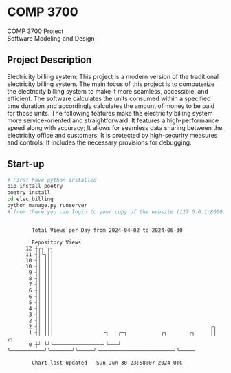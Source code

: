 # COMP 3700
COMP 3700 Project  
Software Modeling and Design
## Project Description
Electricity billing system: This project is a modern version of the traditional electricity billing system. The main focus of this project is to computerize the electricity billing system to make it more seamless, accessible, and efficient. The software calculates the units consumed within a specified time duration and accordingly calculates the amount of money to be paid for those units. The following features make the electricity billing system more service-oriented and straightforward: It features a high-performance speed along with accuracy; It allows for seamless data sharing between the electricity office and customers; It is protected by high-security measures and controls; It includes the necessary provisions for debugging.

## Start-up
```bash
# First have python installed
pip install poetry
poetry install
cd elec_billing
python manage.py runserver
# from there you can login to your copy of the website (127.0.0.1:8000), default creds are admin/admin
```

```

        Total Views per Day from 2024-04-02 to 2024-06-30

        Repository Views
      12 ┼╭╮ ╭╮
      11 ┤│╰╮││
      10 ┤│ │││
      10 ┤│ │││
       9 ┤│ │││
       8 ┤│ │││
       7 ┤│ │││
       6 ┤│ │││
       6 ┤│ │││
       5 ┤│ │││
       4 ┤│ │││
       3 ┤│ │││
       2 ┤│ │││
       2 ┤│ │││                                                   ╭╮
       1 ┤│ │││                ╭╮   ╭─╮           ╭╮       ╭╮     ││                        ╭╮
       0 ┼╯ ╰╯╰────────────────╯╰───╯ ╰───────────╯╰───────╯╰─────╯╰────────────────────────╯╰─────

        Chart last updated - Sun Jun 30 23:58:07 2024 UTC
        
```
